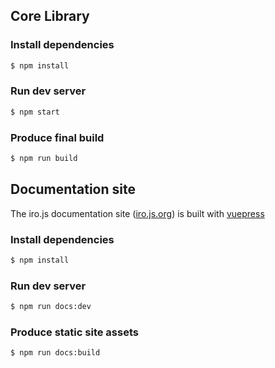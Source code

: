## Core Library

### Install dependencies

```bash
$ npm install
```

### Run dev server

```bash
$ npm start
```

### Produce final build

```bash
$ npm run build
```

## Documentation site

The iro.js documentation site ([iro.js.org](//iro.js.org)) is built with [vuepress](//vuepress.vuejs.org)

### Install dependencies

```bash
$ npm install
```

### Run dev server

```bash
$ npm run docs:dev
```

### Produce static site assets

```bash
$ npm run docs:build
```